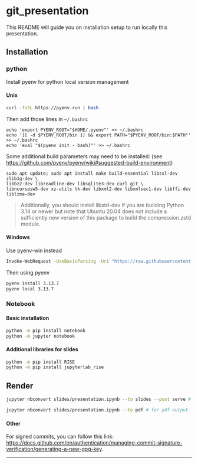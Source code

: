 # git_presentation

This README will guide you on installation setup to run locally this presentation.

## Installation

### python

Install pyenv for python local version management

#### Unix

```sh
curl -fsSL https://pyenv.run | bash
```

Then add those lines in ```~/.bashrc```

```
echo 'export PYENV_ROOT="$HOME/.pyenv"' >> ~/.bashrc
echo '[[ -d $PYENV_ROOT/bin ]] && export PATH="$PYENV_ROOT/bin:$PATH"' >> ~/.bashrc
echo 'eval "$(pyenv init - bash)"' >> ~/.bashrc
```

Some additional build parameters may need to be installed:
(see https://github.com/pyenv/pyenv/wiki#suggested-build-environment)
```
sudo apt update; sudo apt install make build-essential libssl-dev zlib1g-dev \
libbz2-dev libreadline-dev libsqlite3-dev curl git \
libncursesw5-dev xz-utils tk-dev libxml2-dev libxmlsec1-dev libffi-dev liblzma-dev
```
> Additionally, you should install libstd-dev if you are building Python 3.14 or newer but note that Ubuntu 20.04 does not include a sufficiently new version of this package to build the compression.zstd module.


#### Windows

Use pyenv-win instead

```sh
Invoke-WebRequest -UseBasicParsing -Uri "https://raw.githubusercontent.com/pyenv-win/pyenv-win/master/pyenv-win/install-pyenv-win.ps1" -OutFile "./install-pyenv-win.ps1"; &"./install-pyenv-win.ps1"
```

Then using pyenv

```sh
pyenv install 3.13.7
pyenv local 3.13.7
```

### Notebook

#### Basic installation
```sh
python -m pip install notebook
python -m jupyter notebook
```

#### Additional libraries for slides

```sh
python -m pip install RISE
python -m pip install jupyterlab_rise
```

## Render 

```sh
jupyter nbconvert slides/presentation.ipynb --to slides --post serve # for html output

jupyter nbconvert slides/presentation.ipynb --to pdf # for pdf output
```

#### Other

For signed commits, you can follow this link: https://docs.github.com/en/authentication/managing-commit-signature-verification/generating-a-new-gpg-key.

------------------------------------------------------------------------